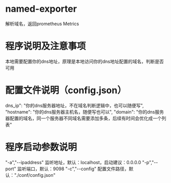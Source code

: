 # named-exporter
解析域名，返回prometheus Metrics
# 程序说明及注意事项
本地需要配置你的dns地址，原理是本地访问你的dns地址配置的域名，判断是否可用
# 配置文件说明（config.json）
dns_ip": "你的dns服务器地址，不在域名判断逻辑中，也可以随便写",
"hostname": "你的dns服务器主机名，随便写也可以",
"domain": "你的dns服务器配置的域名，同一个服务器不同域名需要添加多条，后续有时间会优化成一个列表"
# 程序启动参数说明
"-a","--ipaddress" 监听地址，默认：localhost，启动建议：0.0.0.0
"-p","--port" 监听端口，默认：9098
"-c","--config" 配置文件路径，默认："./conf/config.json"


